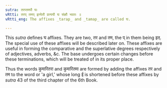 ```yaml
---
sutra: तरप्तमपौ घः
vRtti: तरप् तमप् इत्येतौ प्रत्ययौ घ संज्ञौ भवतः ॥
vRtti_eng: The affixes _tarap_ and _tamap_ are called घ.

---
```

This _sutra_ defines घ affixes. They are two, तर and तम, the प् in them being इत्. The special use of these affixes will be described later on. These affixes are useful in forming the comparative and the superlative degrees respectively of adjectives, adverbs, &c. The base undergoes certain changes before these terminations, which will be treated of in its proper place.

Thus the words कुमारितरा and कुमारितमा are formed by adding the affixes तर and तम to the word or 'a girl,' whose long ई is shortened before these affixes by _sutra_ 43 of the third chapter of the 6th Book.